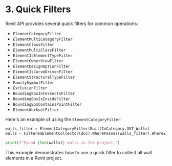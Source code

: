 # 3. Quick Filters

Revit API provides several quick filters for common operations:

- `ElementCategoryFilter`
- `ElementMultiCategoryFilter`
- `ElementClassFilter`
- `ElementMultiClassFilter`
- `ElementIsElementTypeFilter`
- `ElementOwnerViewFilter`
- `ElementDesignOptionFilter`
- `ElementIsCurveDrivenFilter`
- `ElementStructuralTypeFilter`
- `FamilySymbolFilter`
- `ExclusionFilter`
- `BoundingBoxIntersectsFilter`
- `BoundingBoxIsInsideFilter`
- `BoundingBoxContainsPointFilter`
- `ElementWorksetFilter`

Here's an example of using the `ElementCategoryFilter`:

```python
walls_filter = ElementCategoryFilter(BuiltInCategory.OST_Walls)
walls = FilteredElementCollector(doc).WherePasses(walls_filter).WhereElementIsNotElementType().ToElements()

print(f"Found {len(walls)} walls in the project.")
```

This example demonstrates how to use a quick filter to collect all wall elements in a Revit project.
